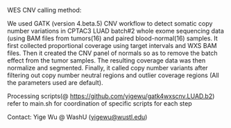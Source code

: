 WES CNV calling method:

We used GATK (version 4.beta.5) CNV workflow to detect somatic copy number variations in CPTAC3 LUAD batch#2 whole exome sequencing data (using BAM files from tumors(16) and paired blood-normal(16) samples. It first collected proportional coverage using target intervals and WXS BAM files. Then it created the CNV panel of normals so as to remove the batch effect from the tumor samples. The resulting coverage data was then normalize and segmented. Finally, it called copy number variants after filtering out copy number neutral regions and outlier coverage regions (All the parameters used are default).

Processing scripts(@ https://github.com/yigewu/gatk4wxscnv.LUAD.b2) 
	refer to main.sh for coordination of specific scripts for each step
	
Contact: Yige Wu @ WashU (yigewu@wustl.edu)

